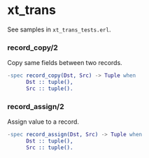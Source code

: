 # xt_trans

See samples in ```xt_trans_tests.erl```.

### record_copy/2

Copy same fields between two records.

```Erlang
-spec record_copy(Dst, Src) -> Tuple when
	  Dst :: tuple(),
	  Src :: tuple().
```

### record_assign/2

Assign value to a record.

```Erlang
-spec record_assign(Dst, Src) -> Tuple when
	  Dst :: tuple(),
	  Src :: tuple().
```
